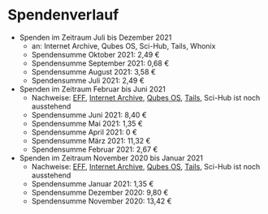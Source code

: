 # Spendenverlauf

* Spenden im Zeitraum Juli bis Dezember 2021
  * an: Internet Archive, Qubes OS, Sci-Hub, Tails, Whonix
  * Spendensumme Oktober 2021: 2,49 €
  * Spendensumme September 2021: 0,68 €
  * Spendensumme August 2021: 3,58 €
  * Spendensumme Juli 2021: 2,49 €
* Spenden im Zeitraum Februar bis Juni 2021
  * Nachweise: [EFF](../assets/images/donations/2021-06/eff.png), [Internet Archive](../assets/images/donations/2021-06/internet-archive.png), [Qubes OS](../assets/images/donations/2021-06/qubes.png), [Tails](../assets/images/donations/2021-06/tails.png), Sci-Hub ist noch ausstehend
  * Spendensumme Juni 2021: 8,40 €
  * Spendensumme Mai 2021: 1,35 €
  * Spendensumme April 2021: 0 €
  * Spendensumme März 2021: 11,32 €
  * Spendensumme Februar 2021: 2,67 €
* Spenden im Zeitraum November 2020 bis Januar 2021
  * Nachweise: [EFF](../assets/images/donations/2021-01/eff.png), [Internet Archive](../assets/images/donations/2021-01/internet-archive.png), [Qubes OS](../assets/images/donations/2021-01/qubes.png), [Tails](../assets/images/donations/2021-01/tails.png), Sci-Hub ist noch ausstehend
  * Spendensumme Januar 2021: 1,35 €
  * Spendensumme Dezember 2020: 9,80 €
  * Spendensumme November 2020: 13,42 €
